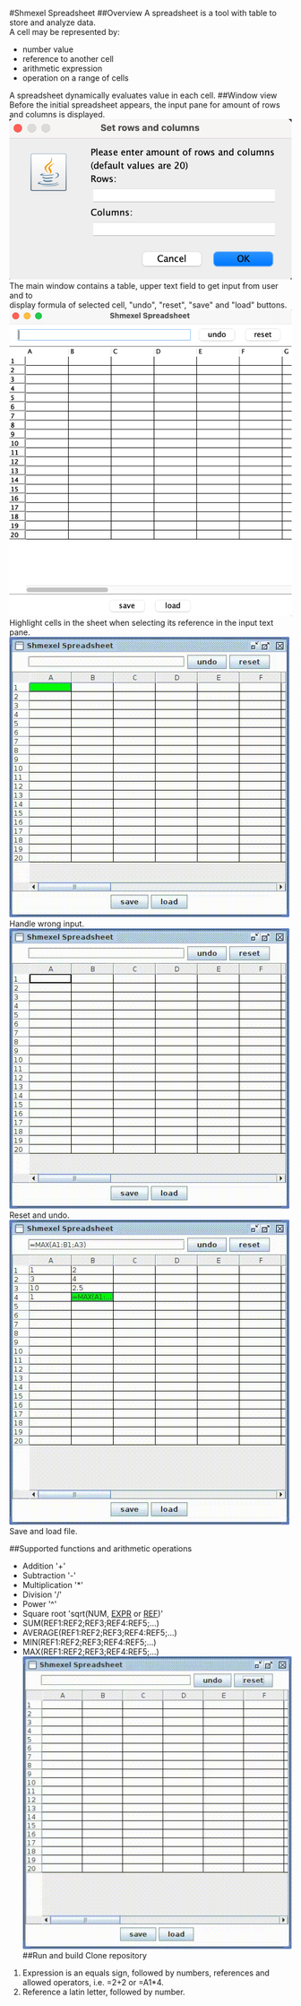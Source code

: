 #Shmexel Spreadsheet
##Overview
A spreadsheet is a tool with table to store and analyze data. \
A cell may be represented by: 
* number value
* reference to another cell
* arithmetic expression
* operation on a range of cells
<!-- end of the list -->
A spreadsheet dynamically evaluates value in each cell. 
##Window view
Before the initial spreadsheet appears, the input pane for amount of rows and columns is displayed.
![Set rows and columns](resources/markdown/set_row_columns.png)
The main window contains a table, upper text field to get input from user and to \
display formula of selected cell, "undo", "reset", "save" and "load" buttons.  
![spreadsheet.Main window](resources/markdown/shmexel_main_window.png)
Highlight cells in the sheet when selecting its reference in the input text pane.
![Highlight reference from formula](highlight.gif)
Handle wrong input.
![Wrong input -> error](ref_val.gif)
Reset and undo.
![Reset and undo](reset_undo.gif)
Save and load file.


##Supported functions and arithmetic operations
* Addition '+'
* Subtraction '-'
* Multiplication '*'
* Division '/'
* Power '^'
* Square root 'sqrt(NUM, <span id="a1">[EXPR](#f1)</span> or <span id="a2">[REF](#f2)</span>)' 
* SUM(REF1:REF2;REF3;REF4:REF5;...)
* AVERAGE(REF1:REF2;REF3;REF4:REF5;...)
* MIN(REF1:REF2;REF3;REF4:REF5;...)
* MAX(REF1:REF2;REF3;REF4:REF5;...)
![Functions](func.gif)
##Run and build
Clone repository

1. <span id="f1"></span> Expression is an equals sign, followed by numbers, references and allowed operators, i.e. =2+2 or =A1*4.
2. <span id="f2"></span> Reference a latin letter, followed by number.






